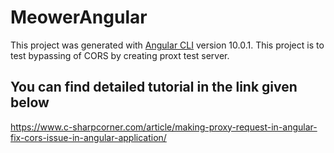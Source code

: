 # MeowerAngular

This project was generated with [Angular CLI](https://github.com/angular/angular-cli) version 10.0.1. This project is to test bypassing of CORS by creating proxt test server.

## You can find detailed tutorial in the link given below

https://www.c-sharpcorner.com/article/making-proxy-request-in-angular-fix-cors-issue-in-angular-application/
